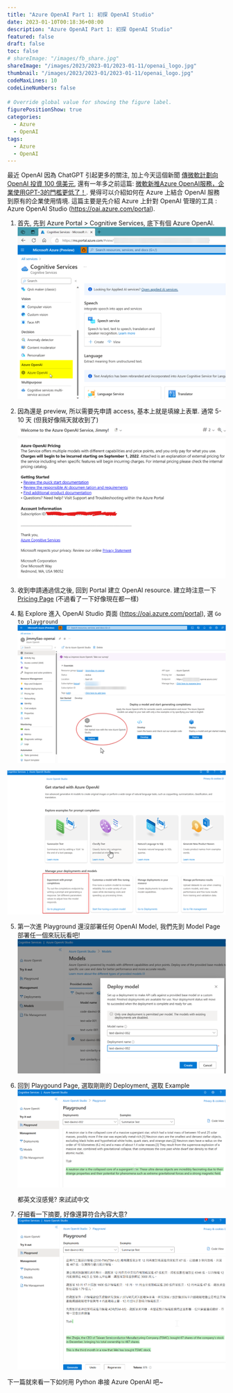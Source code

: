 ```yaml
---
title: "Azure OpenAI Part 1: 初探 OpenAI Studio"
date: 2023-01-10T00:18:36+08:00
description: "Azure OpenAI Part 1: 初探 OpenAI Studio"
featured: false
draft: false
toc: false
# shareImage: "/images/fb_share.jpg"
shareImage: "/images/2023/2023-01/2023-01-11/openai_logo.jpg"
thumbnail: "/images/2023/2023-01/2023-01-11/openai_logo.jpg"
codeMaxLines: 10
codeLineNumbers: false

# Override global value for showing the figure label.
figurePositionShow: true
categories:
  - Azure
  - OpenAI
tags:
  - Azure
  - OpenAI
---
```


最近 OpenAI 因為 ChatGPT 引起更多的關注, 加上今天這個新聞 [傳微軟計劃向 OpenAI 投資 100 億美元](https://technews.tw/2023/01/10/chatgpt-openai-microsoft/), 還有一年多之前這篇: [微軟新推Azure OpenAI服務，企業使用GPT-3的門檻更低了！](https://www.ithome.com.tw/news/147645). 覺得可以介紹如何在 Azure 上結合 OpenAI 服務到原有的企業使用情境. 這篇主要是先介紹 Azure 上針對 OpenAI 管理的工具 : Azure OpenAI Studio (https://oai.azure.com/portal).

<!--more-->

1. 首先, 先到 Azure Portal > Cognitive Services, 底下有個 Azure OpenAI.
  ![](/images/2023/2023-01/2023-01-11/01.png)

2. 因為還是 preview, 所以需要先申請 access, 基本上就是填線上表單. 通常 5-10 天 (但我好像隔天就收到了) 
  ![](/images/2023/2023-01/2023-01-11/02.png)

3. 收到申請通過信之後, 回到 Portal 建立 OpenAI resource. 建立時注意一下 [Pricing Page](https://azure.microsoft.com/en-us/pricing/details/cognitive-services/openai-service/) (不過看了一下好像現在都一樣) 

4. 點 Explore 進入 OpenAI Studio 頁面 (https://oai.azure.com/portal), 選 `Go to playground`
  ![](/images/2023/2023-01/2023-01-11/03.png)

  ![](/images/2023/2023-01/2023-01-11/04.png)

5. 第一次進 Playground 還沒部署任何 OpenAI Model, 我們先到 Model Page 部署任一個來玩玩看吧!
  ![](/images/2023/2023-01/2023-01-11/05.png)

6. 回到 Playgound Page, 選取剛剛的 Deployment, 選取 Example
  ![](/images/2023/2023-01/2023-01-11/06.png)

   都英文沒感覺? 來試試中文

7. 仔細看一下摘要, 好像還算符合內容大意?
  ![](/images/2023/2023-01/2023-01-11/07.png)

下一篇就來看一下如何用 Python 串接 Azure OpenAI 吧~
